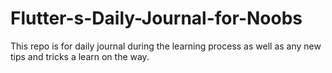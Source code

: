 # Flutter-s-Daily-Journal-for-Noobs
This repo is for daily journal during the learning process as well as any new tips and tricks a learn on the way.
